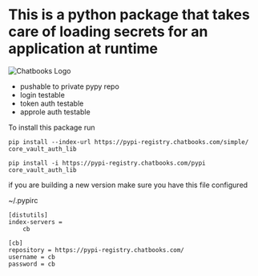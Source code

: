 # This is a python package that takes care of loading secrets for an application at runtime

![Chatbooks Logo](https://chtbks.cdn.prismic.io/chtbks/6253092e-e5ba-4a11-943c-50efa4970d5c_chatbooks-logo-plum.svg "logo")

* pushable to private pypy repo
* login testable
* token auth testable
* approle auth testable

To install this package run

`pip install --index-url https://pypi-registry.chatbooks.com/simple/ core_vault_auth_lib`

`pip install -i https://pypi-registry.chatbooks.com/pypi core_vault_auth_lib`


[packaging guide]: https://packaging.python.org
[distribution tutorial]: https://packaging.python.org/tutorials/packaging-projects/
[chatbooks repository]: https://pypi-registry.chatbooks.com/

if you are building a new version make sure you have this file configured 

~/.pypirc 
```
[distutils]
index-servers =
    cb

[cb]
repository = https://pypi-registry.chatbooks.com/
username = cb
password = cb

```